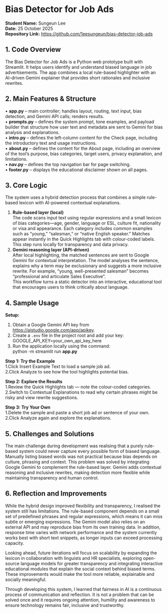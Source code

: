 # Bias Detector for Job Ads  
**Student Name:** Sungeun Lee  
**Date:** 25 October 2025  
**Repository Link:** https://github.com/1eesungeun/bias-detector-job-ads

## 1. Code Overview  
The Bias Detector for Job Ads is a Python web prototype built with Streamlit. It helps users identify and understand biased language in job advertisements. The app combines a local rule-based highlighter with an AI-driven Gemini explainer that provides short rationales and inclusive rewrites.

## 2. Main Features & Structure  
• **app.py** – main controller; handles layout, routing, text input, bias detection, and Gemini API calls; renders results.  
• **prompts.py** – defines the system prompt, tone examples, and payload builder that structure how user text and metadata are sent to Gemini for bias analysis and explanations.  
• **intro.py** – defines the left-column content for the Check page, including the introductory text and usage instructions.  
• **about.py** – defines the content for the About page, including an overview of the tool’s purpose, bias categories, target users, privacy explanation, and limitations.  
• **nav.py** – defines the top navigation bar for page switching.  
• **footer.py** – displays the educational disclaimer shown on all pages.

## 3. Core Logic  
The system uses a hybrid detection process that combines a simple rule-based lexicon with AI-powered contextual explanations.  
1) **Rule-based layer (local)**  
The code scans input text using regular expressions and a small lexicon of bias categories—age, gender, language or ESL, culture fit, nationality or visa and appearance. Each category includes common examples such as “young,” “salesman,” or “native English speaker.” Matches appear instantly in the Quick Highlights tab with colour-coded labels. This step runs locally for transparency and data privacy.  
2) **Gemini reasoning layer (API-driven)**  
After local highlighting, the matched sentences are sent to Google Gemini for contextual interpretation. The model analyses the sentence, explains why a term may be exclusionary and suggests a more inclusive rewrite. For example, “young, well-presented salesman” becomes “professional and articulate Sales Executive”.  
This workflow turns a static detector into an interactive, educational tool that encourages users to think critically about language.

## 4. Sample Usage  
**Setup:**  
   1. Obtain a Google Gemini API key from https://aistudio.google.com/app/apikey.  
   2. Create a `.env` file in the project root and add your key:  
      GOOGLE_API_KEY=your_own_api_key_here  
   3. Run the application locally using the command:  
      python -m streamlit run **app.py**

**Step 1: Try the Example**  
   1.Click Insert Example Text to load a sample job ad.  
   2.Click Analyze to see how the tool highlights potential bias.

**Step 2: Explore the Results**  
   1.Review the Quick Highlights tab — note the colour-coded categories.  
   2.Switch to Contextual Explanations to read why certain phrases might be risky and view rewrite suggestions.

**Step 3: Try Your Own**  
   1.Delete the sample and paste a short job ad or sentence of your own.  
   2.Click Analyze again and explore the explanations.  

## 5. Challenges and Solutions  
The main challenge during development was realising that a purely rule-based system could never capture every possible form of biased language. Manually listing biased words was not practical because bias depends on culture, phrasing and context. This problem was solved by integrating Google Gemini to complement the rule-based layer. Gemini adds contextual reasoning and inclusive rewrites, making detection more flexible while maintaining transparency and human control.

## 6. Reflection and Improvements  
While the hybrid design improved flexibility and transparency, I realised the system still has limitations. The rule-based component depends on a small set of predefined phrases and regular expressions, which means it can miss subtle or emerging expressions. The Gemini model also relies on an external API and may reproduce bias from its own training data. In addition, response time varies with network performance and the system currently works best with short text snippets, as longer inputs can exceed processing capacity.

Looking ahead, future iterations will focus on scalability by expanding the lexicon in collaboration with linguists and HR specialists, exploring open-source language models for greater transparency and integrating interactive educational modules that explain the social context behind biased terms. These improvements would make the tool more reliable, explainable and socially meaningful.

Through developing this system, I learned that fairness in AI is a continuous process of communication and reflection. It is not a problem that can be solved once and it requires ongoing attention, humility and awareness to ensure technology remains fair, inclusive and trustworthy.
